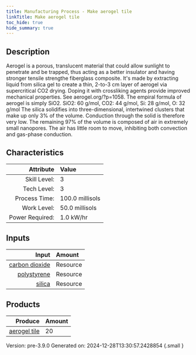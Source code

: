 ```yaml
---
title: Manufacturing Process - Make aerogel tile
linkTitle: Make aerogel tile
toc_hide: true
hide_summary: true
---
```


## Description
Aerogel is a porous, translucent material that could allow sunlight &#10;&#9;&#9;&#9;to penetrate and be trapped, thus acting as a better insulator and having stronger &#10;&#9;&#9;&#9;tensile strengthe fiberglass composite. It&#39;s made by extracting liquid from silica gel to &#10;&#9;&#9;&#9;create a thin, 2-to-3 cm layer of aerogel via supercritical CO2 drying. Doping it &#10;&#9;&#9;&#9;with crossliking agents provide improved mechanical properties.  See aerogel.org/?p&#61;1058. &#10;&#9;&#9;&#9;&#10;&#9;&#9;&#9;The empiral formula of aerogel is simply SiO2. &#10;&#9;&#9;&#9;SiO2: 60 g/mol, CO2: 44 g/mol, Si: 28 g/mol, O: 32 g/mol&#10;&#9;&#9;&#9;&#10;&#9;&#9;&#9;The silica solidifies into three-dimensional, intertwined clusters that make up only &#10;&#9;&#9;&#9;3% of the volume. Conduction through the solid is therefore very low. The remaining &#10;&#9;&#9;&#9;97% of the volume is composed of air in extremely small nanopores. The air has little &#10;&#9;&#9;&#9;room to move, inhibiting both convection and gas-phase conduction.&#10;&#9;&#9;&#9; 

## Characteristics

| Attribute      | Value |
|--------:|:------|
|Skill Level:|3|
|Tech Level:|3|
|Process Time:|100.0 millisols|
|Work Level:|50.0 millisols|
|Power Required:|1.0 kW/hr|

## Inputs

| Input      | Amount |
|--------:|:------|
|[carbon dioxide](/docs/definitions/resource/carbon-dioxide)|Resource|4.4 kg|
|[polystyrene](/docs/definitions/resource/polystyrene)|Resource|0.5 kg|
|[silica](/docs/definitions/resource/silica)|Resource|6.0 kg|

## Products


| Produce      | Amount |
|--------:|:------|
|[aerogel tile](/docs/definitions/part/aerogel-tile)|20|


Version: pre-3.9.0 Generated on: 2024-12-28T13:30:57.2428854
{.small }

